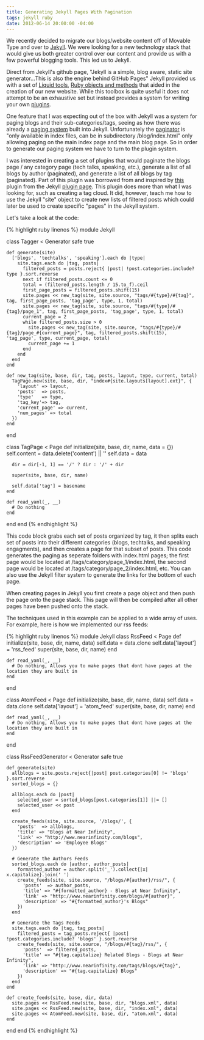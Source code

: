 ```yaml
---
title: Generating Jekyll Pages With Pagination
tags: jekyll ruby
date: 2012-06-14 20:00:00 -04:00
---
```


We recently decided to migrate our blogs/website content off of Movable Type and over to [Jekyll](https://github.com/mojombo/jekyll). We were looking for a new technology stack that would give us both greater control over our content and provide us with a few powerful blogging tools. This led us to Jekyll.

Direct from Jekyll's github page, "Jekyll is a simple, blog aware, static site generator...This is also the engine behind GitHub Pages" Jekyll provided us with a set of [Liquid tools](https://github.com/mojombo/jekyll/wiki/liquid-extensions), [Ruby objects and methods](https://github.com/mojombo/jekyll/wiki/template-data) that aided in the creation of our new website. While this toolbox is quite useful it does not attempt to be an exhaustive set but instead provides a system for writing your own [plugins](https://github.com/mojombo/jekyll/wiki/Plugins).

One feature that I was expecting out of the box with Jekyll was a system for paging blogs and their sub-categories/tags, seeing as how there was already a [paging system](https://github.com/mojombo/jekyll/wiki/template-data) built into Jekyll. Unfortunately the [paginator](https://github.com/mojombo/jekyll/wiki/template-data) is "only available in index files, can be in subdirectory /blog/index.html" only allowing paging on the main index page and the main blog page. So in order to generate our paging system we have to turn to the plugin system.

I was interested in creating a set of plugins that would paginate the blogs page / any category page (tech talks, speaking, etc.), generate a list of all blogs by author (paginated), and generate a list of all blogs by tag (paginated). Part of this plugin was borrowed from and inspired by [this](https://github.com/pattex/jekyll-tagging/blob/master/lib/jekyll/tagging.rb) plugin from the Jekyll [plugin page](https://github.com/mojombo/jekyll/wiki/Plugins). This plugin does more than what I was looking for, such as creating a tag cloud. It did, however, teach me how to use the Jekyll "site" object to create new lists of filtered posts which could later be used to create specific "pages" in the Jekyll system.

Let's take a look at the code:

{% highlight ruby linenos %}
module Jekyll

  class Tagger < Generator
    safe true

    def generate(site)
      ['blogs', 'techtalks', 'speaking'].each do |type|
        site.tags.each do |tag, posts|
          filtered_posts = posts.reject{ |post| !post.categories.include? type }.sort.reverse
          next if filtered_posts.count <= 0
          total = (filtered_posts.length / 15.to_f).ceil
          first_page_posts = filtered_posts.shift(15)
          site.pages << new_tag(site, site.source, "tags/#{type}/#{tag}", tag, first_page_posts, 'tag_page', type, 1, total)
          site.pages << new_tag(site, site.source, "tags/#{type}/#{tag}/page_1", tag, first_page_posts, 'tag_page', type, 1, total)
          current_page = 2
          while filtered_posts.size > 0
            site.pages << new_tag(site, site.source, "tags/#{type}/#{tag}/page_#{current_page}", tag, filtered_posts.shift(15), 'tag_page', type, current_page, total)
            current_page += 1
          end
        end
      end
    end

    def new_tag(site, base, dir, tag, posts, layout, type, current, total)
      TagPage.new(site, base, dir, "index#{site.layouts[layout].ext}", {
        'layout' => layout,
        'posts'  => posts,
        'type'   => type,
        'tag_key'=> tag,
        'current_page' => current,
        'num_pages' => total
      })
    end
  end

  class TagPage < Page
    def initialize(site, base, dir, name, data = {})
      self.content = data.delete('content') || ''
      self.data    = data

      dir = dir[-1, 1] == '/' ? dir : '/' + dir

      super(site, base, dir, name)

      self.data['tag'] = basename
    end

    def read_yaml(_, __)
      # Do nothing
    end
  end
end
{% endhighlight %}


This code block grabs each set of posts organized by tag, it then splits each set of posts into their different categories (blogs, techtalks, and speaking engagments), and then creates a page for that subset of posts. This code generates the paging as seperate folders with index.html pages; the first page would be located at /tags/category/page\_1/index.html, the second page would be located at /tags/category/page\_2/index.html, etc. You can also use the Jekyll filter system to generate the links for the bottom of each page.

When creating pages in Jekyll you first create a page object and then push the page onto the page stack. This page will then be compiled after all other pages have been pushed onto the stack.

The techniques used in this example can be applied to a wide array of uses. For example, here is how we implemented our rss feeds:

{% highlight ruby linenos %}
module Jekyll
  class RssFeed < Page
    def initialize(site, base, dir, name, data)
      self.data = data.clone
      self.data['layout'] = 'rss_feed'
      super(site, base, dir, name)
    end

    def read_yaml(_, __)
      # Do nothing, Allows you to make pages that dont have pages at the location they are built in
    end
  end

  class AtomFeed < Page
    def initialize(site, base, dir, name, data)
      self.data = data.clone
      self.data['layout'] = 'atom_feed'
      super(site, base, dir, name)
    end

    def read_yaml(_, __)
      # Do nothing, Allows you to make pages that dont have pages at the location they are built in
    end
  end

  class RssFeedGenerator < Generator
    safe true

    def generate(site)
      allblogs = site.posts.reject{|post| post.categories[0] != 'blogs' }.sort.reverse
      sorted_blogs = {}

      allblogs.each do |post|
        selected_user = sorted_blogs[post.categories[1]] ||= []
        selected_user << post
      end

      create_feeds(site, site.source, '/blogs/', {
        'posts'  => allblogs,
        'title' => "Blogs at Near Infinity",
        'link' => "http://www.nearinfinity.com/blogs",
        'description' => 'Employee Blogs'
      })

      # Generate the Authors Feeds
      sorted_blogs.each do |author, author_posts|
        formatted_author = author.split('_').collect{|x| x.capitalize}.join(' ')
        create_feeds(site, site.source, "/blogs/#{author}/rss/", {
          'posts'  => author_posts,
          'title' => "#{formatted_author} - Blogs at Near Infinity",
          'link' => "http://www.nearinfinity.com/blogs/#{author}",
          'description' => "#{formatted_author}'s Blogs"
        })
      end

      # Generate the Tags Feeds
      site.tags.each do |tag, tag_posts|
        filtered_posts = tag_posts.reject{ |post| !post.categories.include? 'blogs' }.sort.reverse
        create_feeds(site, site.source, "/blogs/#{tag}/rss/", {
          'posts'  => filtered_posts,
          'title' => "#{tag.capitalize} Related Blogs - Blogs at Near Infinity",
          'link' => "http://www.nearinfinity.com/tags/blogs/#{tag}",
          'description' => "#{tag.capitalize} Blogs"
        })
      end
    end

    def create_feeds(site, base, dir, data)
      site.pages << RssFeed.new(site, base, dir, "blogs.xml", data)
      site.pages << RssFeed.new(site, base, dir, "index.xml", data)
      site.pages << AtomFeed.new(site, base, dir, "atom.xml", data)
    end
  end
end
{% endhighlight %}